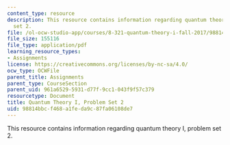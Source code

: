 ```yaml
---
content_type: resource
description: This resource contains information regarding quantum theory I, problem
  set 2.
file: /ol-ocw-studio-app/courses/8-321-quantum-theory-i-fall-2017/98814bbcf468a1feda9c87fa06108de7_MIT8_321F17_Pset2.pdf
file_size: 155116
file_type: application/pdf
learning_resource_types:
- Assignments
license: https://creativecommons.org/licenses/by-nc-sa/4.0/
ocw_type: OCWFile
parent_title: Assignments
parent_type: CourseSection
parent_uid: 961a6529-5931-d77f-9cc1-043f9f57c379
resourcetype: Document
title: Quantum Theory I, Problem Set 2
uid: 98814bbc-f468-a1fe-da9c-87fa06108de7
---
```

This resource contains information regarding quantum theory I, problem set 2.